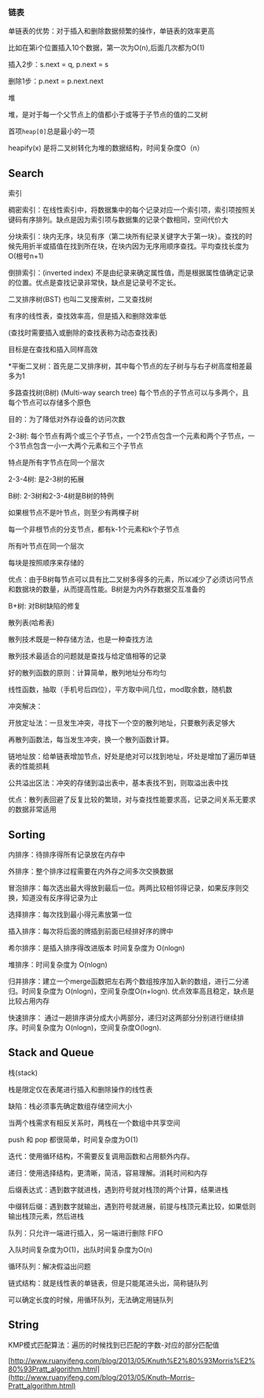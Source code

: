 ### 链表

单链表的优势：对于插入和删除数据频繁的操作，单链表的效率更高

比如在第i个位置插入10个数据，第一次为O(n),后面几次都为O(1)

插入2步：s.next = q, p.next = s

删除1步：p.next = p.next.next



堆

堆，是对于每一个父节点上的值都小于或等于子节点的值的二叉树

首项`heap[0]`总是最小的一项

heapify(x) 是将二叉树转化为堆的数据结构，时间复杂度O（n）

## Search

索引

稠密索引：在线性索引中，将数据集中的每个记录对应一个索引项，索引项按照关键码有序排列。缺点是因为索引项与数据集的记录个数相同，空间代价大

分块索引：块内无序，块见有序（第二块所有纪录关键字大于第一块）。查找的时候先用折半或插值在找到所在块，在块内因为无序用顺序查找。平均查找长度为O(根号n+1)

倒排索引：(inverted index) 不是由纪录来确定属性值，而是根据属性值确定记录的位置。优点是查找记录非常快，缺点是记录号不定长。



二叉排序树(BST) 也叫二叉搜索树，二叉查找树

有序的线性表，查找效率高，但是插入和删除效率低

(查找时需要插入或删除的查找表称为动态查找表)

目标是在查找和插入同样高效

*平衡二叉树：首先是二叉排序树，其中每个节点的左子树与与右子树高度相差最多为1



多路查找树(B树) (Multi-way search tree) 每个节点的子节点可以与多两个，且每个节点可以存储多个原色

目的：为了降低对外存设备的访问次数

2-3树: 每个节点有两个或三个子节点，一个2节点包含一个元素和两个子节点，一个3节点包含一小一大两个元素和三个子节点

特点是所有字节点在同一个层次

2-3-4树: 是2-3树的拓展

B树: 2-3树和2-3-4树是B树的特例

如果根节点不是叶节点，则至少有两棵子树

每一个非根节点的分支节点，都有k-1个元素和k个子节点

所有叶节点在同一个层次

每块是按照顺序来存储的

优点：由于B树每节点可以具有比二叉树多得多的元素，所以减少了必须访问节点和数据块的数量，从而提高性能。B树是为内外存数据交互准备的

B+树: 对B树缺陷的修复



散列表(哈希表)

散列技术既是一种存储方法，也是一种查找方法

散列技术最适合的问题就是查找与给定值相等的记录

好的散列函数的原则：计算简单，散列地址分布均匀

线性函数，抽取（手机号后四位），平方取中间几位，mod取余数，随机数

冲突解决：

开放定址法：一旦发生冲突，寻找下一个空的散列地址，只要散列表足够大

再散列函数法，每当发生冲突，换一个散列函数计算。

链地址放：给单链表增加节点，好处是绝对可以找到地址，坏处是增加了遍历单链表的性能损耗

公共溢出区法：冲突的存储到溢出表中，基本表找不到，则取溢出表中找

优点：散列表回避了反复比较的繁琐，对与查找性能要求高，记录之间关系无要求的数据非常适用





## Sorting

内排序：待排序得所有记录放在内存中

外排序：整个排序过程需要在内外存之间多次交换数据



冒泡排序：每次选出最大得放到最后一位。两两比较相邻得记录，如果反序则交换，知道没有反序得记录为止

选择排序：每次找到最小得元素放第一位

插入排序：每次将后面的牌插到前面已经排好序的牌中



希尔排序：是插入排序得改进版本 时间复杂度为 O(nlogn)

堆排序：时间复杂度为 O(nlogn)

归并排序：建立一个merge函数把左右两个数组按序加入新的数组，进行二分递归。时间复杂度为 O(nlogn)，空间复杂度O(n+logn). 优点效率高且稳定，缺点是比较占用内存

快速排序： 通过一趟排序讲分成大小两部分，递归对这两部分分别进行继续排序。时间复杂度为 O(nlogn)，空间复杂度O(logn).

## Stack and Queue

栈(stack)

栈是限定仅在表尾进行插入和删除操作的线性表

缺陷：栈必须事先确定数组存储空间大小

当两个栈需求有相反关系时，两栈在一个数组中共享空间

push 和 pop 都很简单，时间复杂度为O(1)



迭代：使用循环结构，不需要反复调用函数和占用额外内存。

递归：使用选择结构，更清晰，简洁，容易理解。消耗时间和内存



后缀表达式：遇到数字就进栈，遇到符号就对栈顶的两个计算，结果进栈

中缀转后缀：遇到数字就输出，遇到符号就进展，前提与栈顶元素比较，如果低则输出栈顶元素，然后进栈



队列：只允许一端进行插入，另一端进行删除 FIFO

入队时间复杂度为O(1)，出队时间复杂度为O(n)

循环队列：解决假溢出问题

链式结构：就是线性表的单链表，但是只能尾进头出，简称链队列

可以确定长度的时候，用循环队列，无法确定用链队列

## String

KMP模式匹配算法：遍历的时候找到已匹配的字数-对应的部分匹配值

[http://www.ruanyifeng.com/blog/2013/05/Knuth%E2%80%93Morris%E2%80%93Pratt_algorithm.html](http://www.ruanyifeng.com/blog/2013/05/Knuth–Morris–Pratt_algorithm.html)

